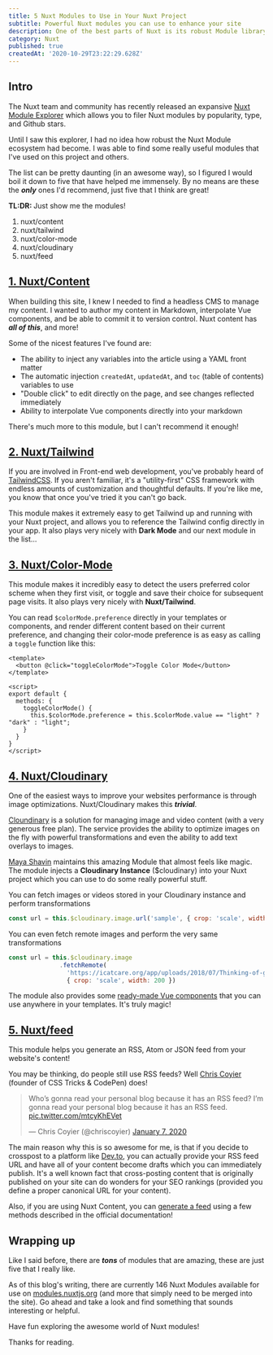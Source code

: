 ```yaml
---
title: 5 Nuxt Modules to Use in Your Nuxt Project
subtitle: Powerful Nuxt modules you can use to enhance your site
description: One of the best parts of Nuxt is its robust Module library. Modules allow you to extend Nuxt's core functionality and handle some powerful integrations. Here are five that I use in almost every project! 
category: Nuxt
published: true
createdAt: '2020-10-29T23:22:29.628Z'
---
```


## Intro

The Nuxt team and community has recently released an expansive [Nuxt Module Explorer](https://modules.nuxtjs.org/) which allows you to filer Nuxt modules by popularity, type, and Github stars.

Until I saw this explorer, I had no idea how robust the Nuxt Module ecosystem had become. I was able to find some really useful modules that I've used on this project and others.

The list can be pretty daunting (in an awesome way), so I figured I would boil it down to five that have helped me immensely. By no means are these the ***only*** ones I'd recommend, just five that I think are great!

<info-box :variant="'info'">
  <span><strong>TL:DR: </strong>Just show me the modules!</span>
  <ol>
    <li><external-link :link="'https://content.nuxtjs.org/'">nuxt/content</external-link></li>
    <li><external-link :link="'https://tailwindcss.nuxtjs.org/'">nuxt/tailwind</external-link></li>
    <li><external-link :link="'https://color-mode.nuxtjs.org/'">nuxt/color-mode</external-link></li>
    <li><external-link :link="'https://cloudinary.nuxtjs.org/'">nuxt/cloudinary</external-link></li>
    <li><external-link :link="'https://www.npmjs.com/package/@nuxtjs/feed/'">nuxt/feed</external-link></li>
  </ol>
</info-box>

## [1. Nuxt/Content](https://content.nuxtjs.org/)

When building this site, I knew I needed to find a headless CMS to manage my content. I wanted to author my content in Markdown, interpolate Vue components, and be able to commit it to version control. Nuxt content has ***all of this***, and more!

Some of the nicest features I've found are:

- The ability to inject any variables into the article using a YAML front matter
- The automatic injection `createdAt`, `updatedAt`, and `toc` (table of contents) variables to use
- "Double click" to edit directly on the page, and see changes reflected immediately
- Ability to interpolate Vue components directly into your markdown

There's much more to this module, but I can't recommend it enough!

## [2. Nuxt/Tailwind](https://tailwindcss.nuxtjs.org/)

If you are involved in Front-end web development, you've probably heard of [TailwindCSS](https://tailwindcss.com/). If you aren't familiar, it's a "utility-first" CSS framework with endless amounts of customization and thoughtful defaults.  If you're like me, you know that once you've tried it you can't go back.

This module makes it extremely easy to get Tailwind up and running with your Nuxt project, and allows you to reference the Tailwind config directly in your app. It also plays very nicely with **Dark Mode** and our next module in the list...

## [3. Nuxt/Color-Mode](https://color-mode.nuxtjs.org/)

This module makes it incredibly easy to detect the users preferred color scheme when they first visit, or toggle and save their choice for subsequent page visits. It also plays very nicely with **Nuxt/Tailwind**. 

You can read `$colorMode.preference` directly in your templates or components, and render different content based on their current preference, and changing their color-mode preference is as easy as calling a `toggle` function like this:

```vue
<template>
  <button @click="toggleColorMode">Toggle Color Mode</button>
</template>

<script>
export default {
  methods: {
    toggleColorMode() {
      this.$colorMode.preference = this.$colorMode.value == "light" ? "dark" : "light";
    }
  }
}
</script>
```

## [4. Nuxt/Cloudinary](https://cloudinary.nuxtjs.org)

One of the easiest ways to improve your websites performance is through image optimizations. Nuxt/Cloudinary makes this ***trivial***.

[Cloundinary](https://cloudinary.com/) is a solution for managing image and video content (with a very generous free plan). The service provides the ability to optimize images on the fly with powerful transformations and even the ability to add text overlays to images. 

[Maya Shavin](https://twitter.com/MayaShavin) maintains this amazing Module that almost feels like magic. The module injects a **Cloudinary Instance** ($cloudinary) into your Nuxt project which you can use to do some really powerful stuff. 

You can fetch images or videos stored in your Cloudinary instance and perform transformations

```javascript
const url = this.$cloudinary.image.url('sample', { crop: 'scale', width: 200 })
```

You can even fetch remote images and perform the very same transformations

```javascript
const url = this.$cloudinary.image
              .fetchRemote(
                'https://icatcare.org/app/uploads/2018/07/Thinking-of-getting-a-cat.png',
                { crop: 'scale', width: 200 })
```

The module also provides some [ready-made Vue components](https://cloudinary.nuxtjs.org/usage/vue-components) that you can use anywhere in your templates. It's truly magic!

## [5. Nuxt/feed](https://www.npmjs.com/package/@nuxtjs/feed)

This module helps you generate an RSS, Atom or JSON feed from your website's content!

You may be thinking, do people still use RSS feeds? Well [Chris Coyier](https://twitter.com/chriscoyier) (founder of CSS Tricks & CodePen) does!

<blockquote class="twitter-tweet"><p lang="en" dir="ltr">Who’s gonna read your personal blog because it has an RSS feed? I’m gonna read your personal blog because it has an RSS feed. <a href="https://t.co/mtcyKhEVet">pic.twitter.com/mtcyKhEVet</a></p>&mdash; Chris Coyier (@chriscoyier) <a href="https://twitter.com/chriscoyier/status/1214606808125341696?ref_src=twsrc%5Etfw">January 7, 2020</a></blockquote>

The main reason why this is so awesome for me, is that if you decide to crosspost to a platform like [Dev.to](https://dev.to/), you can actually provide your RSS feed URL and have all of your content become drafts which you can immediately publish. It's a well known fact that cross-posting content that is originally published on your site can do wonders for your SEO rankings (provided you define a proper canonical URL for your content).

Also, if you are using Nuxt Content, you can [generate a feed](https://content.nuxtjs.org/integrations) using a few methods described in the official documentation!

## Wrapping up

Like I said before, there are ***tons*** of modules that are amazing, these are just five that I really like.

As of this blog's writing, there are currently 146 Nuxt Modules available for use on [modules.nuxtjs.org](https://modules.nuxtjs.org/) (and more that simply need to be merged into the site). Go ahead and take a look and find something that sounds interesting or helpful.

Have fun exploring the awesome world of Nuxt modules!

Thanks for reading.